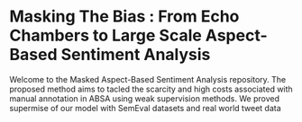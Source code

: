 # Masking The Bias : From Echo Chambers to Large Scale Aspect-Based Sentiment Analysis
Welcome to the Masked Aspect-Based Sentiment Analysis repository. The proposed method aims to tacled the scarcity and high costs associated with manual annotation in ABSA using weak supervision methods. We proved supermise of our model with SemEval datasets and real world tweet data
